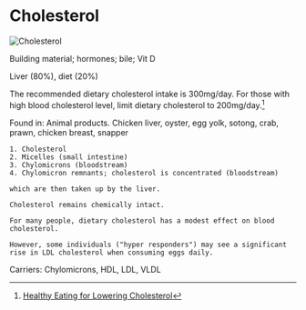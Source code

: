 # Cholesterol

![Cholesterol](https://upload.wikimedia.org/wikipedia/commons/thumb/9/9a/Cholesterol.svg/560px-Cholesterol.svg.png)

Building material; hormones; bile; Vit D

Liver (80%), diet (20%)

The recommended dietary cholesterol intake is 300mg/day. For those with high blood cholesterol level, limit dietary cholesterol to 200mg/day.[^healthhub]

Found in: Animal products. Chicken liver, oyster, egg yolk, sotong, crab, prawn, chicken breast, snapper

~~~admonish note title="Cholesterol digestion"
1. Cholesterol
2. Micelles (small intestine)
3. Chylomicrons (bloodstream)
4. Chylomicron remnants; cholesterol is concentrated (bloodstream)

which are then taken up by the liver.

Cholesterol remains chemically intact.
~~~

~~~admonish note title="Dietry cholesterol effect on blood cholesterol"
For many people, dietary cholesterol has a modest effect on blood cholesterol.

However, some individuals ("hyper responders") may see a significant rise in LDL cholesterol when consuming eggs daily.
~~~

Carriers: Chylomicrons, HDL, LDL, VLDL

[^healthhub]: [Healthy Eating for Lowering Cholesterol](https://www.healthhub.sg/live-healthy/healthy-eating-for-lowering-cholesterol)
